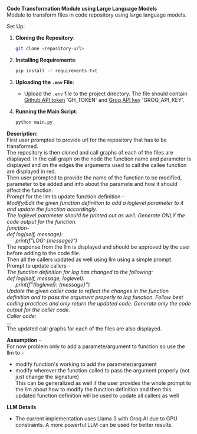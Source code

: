 **Code Transformation Module using Large Language Models**         
Module to transform files in code repository using large language models.

Set Up:
1. **Cloning the Repository**:
    ```bash
    git clone <repository-url>
    ```

2. **Installing Requirements**:
    ```bash
    pip install -r requirements.txt
    ```

3. **Uploading the `.env` File**:
    - Upload the `.env` file to the project directory. The file should contain [Github API token](https://github.com/settings/tokens) 'GH_TOKEN' and [Groq API key](https://console.groq.com/keys) 'GROQ_API_KEY'.

4. **Running the Main Script**:
    ```bash
    python main.py
    ```


**Description:**       
First user prompted to provide url for the repository that has to be transformed.  
The repository is then cloned and call graphs of each of the files are displayed. In the call graph on the node the function name and parameter is displayed and on the edges the arguments used to call the callee function are displayed in red.  
Then user prompted to provide the name of the function to be modified, parameter to be added and info about the paramete and how it should affect the function.    
Prompt for the llm to update function definition -    
*Modify/Edit the given function definition to add a loglevel parameter to it and update the function accordingly.  
The loglevel parameter should be printed out as well. Generate ONLY the code output for the function.   
function-  
def log(self, message):  
&nbsp;&nbsp;&nbsp;&nbsp;&nbsp;&nbsp;print(f"LOG: {message}")*    
The response from the llm is displayed and should be approved by the user before adding to the code file.   
Then all the callers updated as well using llm using a simple prompt.           
Prompt to update callers -        
*The function definition for log has changed to the following:       
def log(self, message, loglevel):               
&nbsp;&nbsp;&nbsp;&nbsp;&nbsp;&nbsp;print(f"{loglevel}: {message}")           
Update the given caller code to reflect the changes in the function definition and to pass the argument properly to log function. Follow best coding practices and only return the updated code. Generate only the code output for the caller code.    
Caller code:      
...*               
The updated call graphs for each of the files are also displayed.                           
        

          


**Assumption** -            
For now problem only to add a paramete/argument to function so use the llm to -            
- modify function's working to add the parameter/argument             
- modify wherever the function called to pass the argument properly (not just change the signature)            
This can be generalized as well if the user provides the whole prompt to the llm about how to modify the function definition and then this updated function definition will be used to update all callers as well                   


**LLM Details**
- The current implementation uses Llama 3 with Groq AI due to GPU constraints. A more powerful LLM can be used for better results.            

